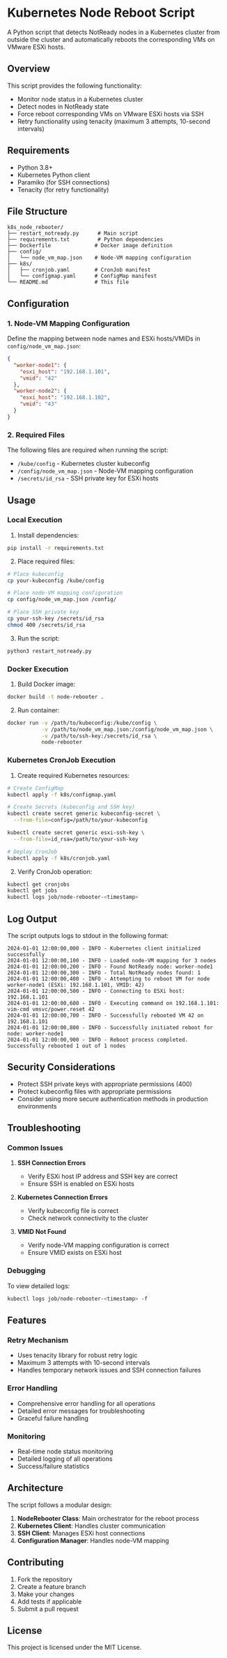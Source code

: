 # Kubernetes Node Reboot Script

A Python script that detects NotReady nodes in a Kubernetes cluster from outside the cluster and automatically reboots the corresponding VMs on VMware ESXi hosts.

## Overview

This script provides the following functionality:

- Monitor node status in a Kubernetes cluster
- Detect nodes in NotReady state
- Force reboot corresponding VMs on VMware ESXi hosts via SSH
- Retry functionality using tenacity (maximum 3 attempts, 10-second intervals)

## Requirements

- Python 3.8+
- Kubernetes Python client
- Paramiko (for SSH connections)
- Tenacity (for retry functionality)

## File Structure

```
k8s_node_rebooter/
├── restart_notready.py      # Main script
├── requirements.txt         # Python dependencies
├── Dockerfile              # Docker image definition
├── config/
│   └── node_vm_map.json    # Node-VM mapping configuration
├── k8s/
│   ├── cronjob.yaml        # CronJob manifest
│   └── configmap.yaml      # ConfigMap manifest
└── README.md               # This file
```

## Configuration

### 1. Node-VM Mapping Configuration

Define the mapping between node names and ESXi hosts/VMIDs in `config/node_vm_map.json`:

```json
{
  "worker-node1": {
    "esxi_host": "192.168.1.101",
    "vmid": "42"
  },
  "worker-node2": {
    "esxi_host": "192.168.1.102",
    "vmid": "43"
  }
}
```

### 2. Required Files

The following files are required when running the script:

- `/kube/config` - Kubernetes cluster kubeconfig
- `/config/node_vm_map.json` - Node-VM mapping configuration
- `/secrets/id_rsa` - SSH private key for ESXi hosts

## Usage

### Local Execution

1. Install dependencies:
```bash
pip install -r requirements.txt
```

2. Place required files:
```bash
# Place kubeconfig
cp your-kubeconfig /kube/config

# Place node-VM mapping configuration
cp config/node_vm_map.json /config/

# Place SSH private key
cp your-ssh-key /secrets/id_rsa
chmod 400 /secrets/id_rsa
```

3. Run the script:
```bash
python3 restart_notready.py
```

### Docker Execution

1. Build Docker image:
```bash
docker build -t node-rebooter .
```

2. Run container:
```bash
docker run -v /path/to/kubeconfig:/kube/config \
           -v /path/to/node_vm_map.json:/config/node_vm_map.json \
           -v /path/to/ssh-key:/secrets/id_rsa \
           node-rebooter
```

### Kubernetes CronJob Execution

1. Create required Kubernetes resources:

```bash
# Create ConfigMap
kubectl apply -f k8s/configmap.yaml

# Create Secrets (kubeconfig and SSH key)
kubectl create secret generic kubeconfig-secret \
  --from-file=config=/path/to/your-kubeconfig

kubectl create secret generic esxi-ssh-key \
  --from-file=id_rsa=/path/to/your-ssh-key

# Deploy CronJob
kubectl apply -f k8s/cronjob.yaml
```

2. Verify CronJob operation:
```bash
kubectl get cronjobs
kubectl get jobs
kubectl logs job/node-rebooter-<timestamp>
```

## Log Output

The script outputs logs to stdout in the following format:

```
2024-01-01 12:00:00,000 - INFO - Kubernetes client initialized successfully
2024-01-01 12:00:00,100 - INFO - Loaded node-VM mapping for 3 nodes
2024-01-01 12:00:00,200 - INFO - Found NotReady node: worker-node1
2024-01-01 12:00:00,300 - INFO - Total NotReady nodes found: 1
2024-01-01 12:00:00,400 - INFO - Attempting to reboot VM for node worker-node1 (ESXi: 192.168.1.101, VMID: 42)
2024-01-01 12:00:00,500 - INFO - Connecting to ESXi host: 192.168.1.101
2024-01-01 12:00:00,600 - INFO - Executing command on 192.168.1.101: vim-cmd vmsvc/power.reset 42
2024-01-01 12:00:00,700 - INFO - Successfully rebooted VM 42 on 192.168.1.101
2024-01-01 12:00:00,800 - INFO - Successfully initiated reboot for node: worker-node1
2024-01-01 12:00:00,900 - INFO - Reboot process completed. Successfully rebooted 1 out of 1 nodes
```

## Security Considerations

- Protect SSH private keys with appropriate permissions (400)
- Protect kubeconfig files with appropriate permissions
- Consider using more secure authentication methods in production environments

## Troubleshooting

### Common Issues

1. **SSH Connection Errors**
   - Verify ESXi host IP address and SSH key are correct
   - Ensure SSH is enabled on ESXi hosts

2. **Kubernetes Connection Errors**
   - Verify kubeconfig file is correct
   - Check network connectivity to the cluster

3. **VMID Not Found**
   - Verify node-VM mapping configuration is correct
   - Ensure VMID exists on ESXi host

### Debugging

To view detailed logs:

```bash
kubectl logs job/node-rebooter-<timestamp> -f
```

## Features

### Retry Mechanism
- Uses tenacity library for robust retry logic
- Maximum 3 attempts with 10-second intervals
- Handles temporary network issues and SSH connection failures

### Error Handling
- Comprehensive error handling for all operations
- Detailed error messages for troubleshooting
- Graceful failure handling

### Monitoring
- Real-time node status monitoring
- Detailed logging of all operations
- Success/failure statistics

## Architecture

The script follows a modular design:

1. **NodeRebooter Class**: Main orchestrator for the reboot process
2. **Kubernetes Client**: Handles cluster communication
3. **SSH Client**: Manages ESXi host connections
4. **Configuration Manager**: Handles node-VM mapping

## Contributing

1. Fork the repository
2. Create a feature branch
3. Make your changes
4. Add tests if applicable
5. Submit a pull request

## License

This project is licensed under the MIT License. 
